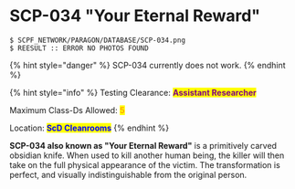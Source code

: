 # SCP-034 "Your Eternal Reward"

```
$ SCPF_NETWORK/PARAGON/DATABASE/SCP-034.png
$ REESULT :: ERROR NO PHOTOS FOUND
```

{% hint style="danger" %}
SCP-034 currently does not work.
{% endhint %}

{% hint style="info" %}
Testing Clearance: <mark style="color:purple;">**Assistant Researcher**</mark>

Maximum Class-Ds Allowed: <mark style="color:orange;">**5**</mark>

Location: <mark style="color:blue;">**ScD Cleanrooms**</mark>
{% endhint %}

**SCP-034 also known as "Your Eternal Reward"** is a primitively carved obsidian knife. When used to kill another human being, the killer will then take on the full physical appearance of the victim. The transformation is perfect, and visually indistinguishable from the original person.

